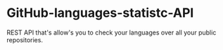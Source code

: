 # GitHub-languages-statistc-API
REST API that's allow's you to check your languages over all your public repositories.
